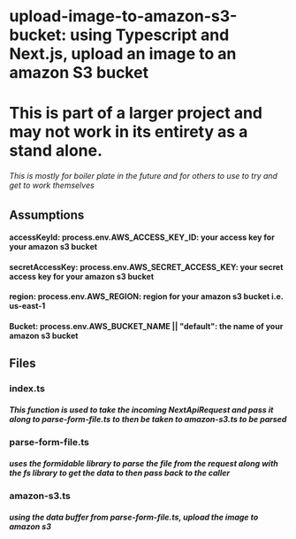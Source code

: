 # upload-image-to-amazon-s3-bucket: using Typescript and Next.js, upload an image to an amazon S3 bucket
# This is part of a larger project and may not work in its entirety as a stand alone. 
###### This is mostly for boiler plate in the future and for others to use to try and get to work themselves
## Assumptions
#### accessKeyId: process.env.AWS_ACCESS_KEY_ID: your access key for your amazon s3 bucket
#### secretAccessKey: process.env.AWS_SECRET_ACCESS_KEY: your secret access key for your amazon s3 bucket
#### region: process.env.AWS_REGION: region for your amazon s3 bucket i.e. us-east-1
#### Bucket: process.env.AWS_BUCKET_NAME || "default": the name of your amazon s3 bucket
## Files
### index.ts
##### This function is used to take the incoming NextApiRequest and pass it along to parse-form-file.ts to then be taken to amazon-s3.ts to be parsed
### parse-form-file.ts
##### uses the formidable library to parse the file from the request along with the fs library to get the data to then pass back to the caller
### amazon-s3.ts
##### using the data buffer from parse-form-file.ts, upload the image to amazon s3
